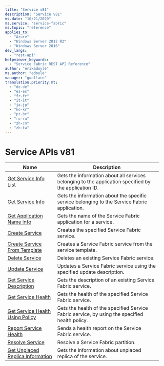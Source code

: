 ```yaml
---
title: "Service v81"
description: "Service v81"
ms.date: "10/21/2020"
ms.service: "service-fabric"
ms.topic: "reference"
applies_to: 
  - "Azure"
  - "Windows Server 2012 R2"
  - "Windows Server 2016"
dev_langs: 
  - "rest-api"
helpviewer_keywords: 
  - "Service Fabric REST API Reference"
author: "erikadoyle"
ms.author: "edoyle"
manager: "gwallace"
translation.priority.mt: 
  - "de-de"
  - "es-es"
  - "fr-fr"
  - "it-it"
  - "ja-jp"
  - "ko-kr"
  - "pt-br"
  - "ru-ru"
  - "zh-cn"
  - "zh-tw"
---
```

# Service APIs v81

| Name | Description |
| --- | --- |
| [Get Service Info List](sfclient-v81-api-getserviceinfolist.md) | Gets the information about all services belonging to the application specified by the application ID.<br/> |
| [Get Service Info](sfclient-v81-api-getserviceinfo.md) | Gets the information about the specific service belonging to the Service Fabric application.<br/> |
| [Get Application Name Info](sfclient-v81-api-getapplicationnameinfo.md) | Gets the name of the Service Fabric application for a service.<br/> |
| [Create Service](sfclient-v81-api-createservice.md) | Creates the specified Service Fabric service.<br/> |
| [Create Service From Template](sfclient-v81-api-createservicefromtemplate.md) | Creates a Service Fabric service from the service template.<br/> |
| [Delete Service](sfclient-v81-api-deleteservice.md) | Deletes an existing Service Fabric service.<br/> |
| [Update Service](sfclient-v81-api-updateservice.md) | Updates a Service Fabric service using the specified update description.<br/> |
| [Get Service Description](sfclient-v81-api-getservicedescription.md) | Gets the description of an existing Service Fabric service.<br/> |
| [Get Service Health](sfclient-v81-api-getservicehealth.md) | Gets the health of the specified Service Fabric service.<br/> |
| [Get Service Health Using Policy](sfclient-v81-api-getservicehealthusingpolicy.md) | Gets the health of the specified Service Fabric service, by using the specified health policy.<br/> |
| [Report Service Health](sfclient-v81-api-reportservicehealth.md) | Sends a health report on the Service Fabric service.<br/> |
| [Resolve Service](sfclient-v81-api-resolveservice.md) | Resolve a Service Fabric partition.<br/> |
| [Get Unplaced Replica Information](sfclient-v81-api-getunplacedreplicainformation.md) | Gets the information about unplaced replica of the service.<br/> |

